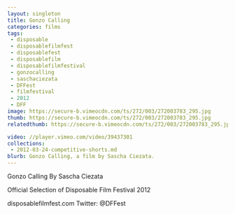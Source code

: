 ```yaml
---
layout: singleton
title: Gonzo Calling
categories: films
tags:
 - disposable
 - disposablefilmfest
 - disposablefest
 - disposablefilm
 - disposablefilmfestival
 - gonzocalling
 - saschaciezata
 - DFFest
 - filmfestival
 - 2012
 - DFF
image: https://secure-b.vimeocdn.com/ts/272/003/272003783_295.jpg
thumb: https://secure-b.vimeocdn.com/ts/272/003/272003783_295.jpg
relatedthumb: https://secure-b.vimeocdn.com/ts/272/003/272003783_295.jpg

video: //player.vimeo.com/video/39437301
collections:
 - 2012-03-24-competitive-shorts.md
blurb: Gonzo Calling, a film by Sascha Ciezata.
---
```


Gonzo Calling
By Sascha Ciezata

Official Selection of Disposable Film Festival 2012

disposablefilmfest.com
Twitter: @DFFest